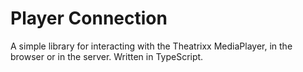 # Player Connection

A simple library for interacting with the Theatrixx MediaPlayer, in the browser or in the server. Written in TypeScript.
